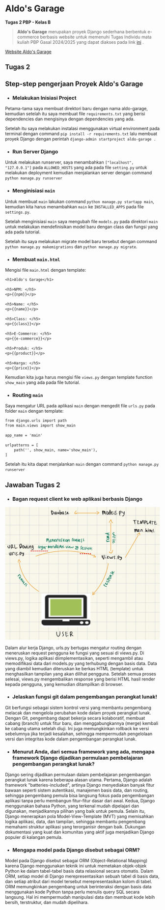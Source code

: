 # Aldo's Garage

**Tugas 2 PBP - Kelas B**

> **Aldo's Garage** merupakan proyek Django sederhana berbentuk e-commerce berbasis website untuk memenuhi Tugas Individu mata kuliah PBP Gasal 2024/2025 yang dapat diakses pada link [ini](http://rogerio-geraldo-aldo-garage.pbp.cs.ui.ac.id/) .

[Website Aldo's Garage](http://rogerio-geraldo-aldo-garage.pbp.cs.ui.ac.id/)

## **Tugas 2**

## **Step-step pengerjaan Proyek Aldo's Garage**

* ### Melakukan Inisiasi Project

Petama-tama saya membuat direktori baru dengan nama aldo-garage, kemudian setelah itu saya membuat file `requirements.txt` yang berisi dependencies dan mengisinya dengan dependencies yang ada.

Setelah itu saya melakukan instalasi menggunakan virtual environment pada terminal dengan command `pip install -r requirements.txt` lalu membuat proyek Django dengan perintah `django-admin startproject aldo-garage .`

* ### Run Server Django

Untuk melakukan runserver, saya menambahkan `["localhost", "127.0.0.1"]` pada `ALLOWED_HOSTS` yang ada pada file `setting.py` untuk melakukan deployment kemudian menjalankan server dengan command `python manage.py runserver`

* ### Menginisiasi `main`

Untuk membuat `main` lakukan command `python manage.py startapp main`, kemudian kita harus menambahkan `main` ke `INSTALLED_APPS` pada file `settings.py`.

Setelah menginisiasi `main` saya mengubah file `models.py` pada direktori `main` untuk melakukan mendefinisikan model baru dengan class dan fungsi yang ada pada tutorial.

Setelah itu saya melakukan migrate model baru tersebut dengan command `python manage.py makemigrations` dan `python manage.py migrate`.

* ### Membuat `main.html`

Mengisi file `main.html` dengan template:

```
<h1>Aldo's Garage</h1>

<h5>NPM: </h5>
<p>{{npm}}</p> 

<h5>Name: </h5>
<p>{{name}}</p>

<h5>Class: </h5>
<p>{{class}}</p> 

<h5>E-Commerce: </h5>
<p>{{e-commerce}}</p> 

<h5>Produk: </h5>
<p>{{product}}</p>

<h5>Harga: </h5>
<p>{{price}}</p> 

```

Kemudian kita juga harus mengisi file `views.py` dengan template function `show_main` yang ada pada file tutorial.

* ### Routing `main`

Saya mengatur URL pada aplikasi `main` dengan mengedit file `urls.py` pada folder `main` dengan template:

```
from django.urls import path
from main.views import show_main

app_name = 'main'

urlpatterns = [
    path('', show_main, name='show_main'),
]
```

Setelah itu kita dapat menjalankan `main` dengan command `python manage.py runserver`

## **Jawaban Tugas 2**

* ### Bagan request client ke web aplikasi berbasis Django

![](/BAGAN.jpg)

Dalam alur kerja Django, urls.py bertugas mengatur routing dengan meneruskan request pengguna ke fungsi yang sesuai di views.py. Di views.py, logika aplikasi diimplementasikan, seperti mengambil atau memodifikasi data dari models.py yang terhubung dengan basis data. Data yang diambil kemudian diteruskan ke berkas HTML (template) untuk menghasilkan tampilan yang akan dilihat pengguna. Setelah semua proses selesai, views.py mengembalikan response yang berisi HTML hasil render kepada pengguna, yang kemudian ditampilkan di browser.

* ### Jelaskan fungsi git dalam pengembangan perangkat lunak!


Git berfungsi sebagai sistem kontrol versi yang membantu pengembang melacak dan mengelola perubahan kode dalam proyek perangkat lunak. Dengan Git, pengembang dapat bekerja secara kolaboratif, membuat cabang (branch) untuk fitur baru, dan menggabungkannya (merge) kembali ke cabang utama setelah diuji. Ini juga memungkinkan rollback ke versi sebelumnya jika terjadi kesalahan, sehingga mempermudah pengelolaan versi dan integritas kode dalam pengembangan perangkat lunak.

* ### Menurut Anda, dari semua framework yang ada, mengapa framework Django dijadikan permulaan pembelajaran pengembangan perangkat lunak?


Django sering dijadikan permulaan dalam pembelajaran pengembangan perangkat lunak karena beberapa alasan utama. Pertama, Django adalah framework "batteries-included", artinya Django menyediakan banyak fitur bawaan seperti sistem autentikasi, manajemen basis data, dan routing, sehingga pengembang pemula bisa langsung fokus pada pengembangan aplikasi tanpa perlu membangun fitur-fitur dasar dari awal. Kedua, Django menggunakan bahasa Python, yang terkenal mudah dipelajari dan digunakan, menjadikannya pilihan yang baik untuk pemula. Selain itu, Django menerapkan pola Model-View-Template (MVT) yang memisahkan logika aplikasi, data, dan tampilan, sehingga membantu pengembang memahami struktur aplikasi yang terorganisir dengan baik. Dukungan dokumentasi yang kuat dan komunitas yang aktif juga menjadikan Django populer di kalangan pemula.

* ### Mengapa model pada Django disebut sebagai ORM?

Model pada Django disebut sebagai ORM (Object-Relational Mapping) karena Django menggunakan teknik ini untuk memetakan objek-objek Python ke dalam tabel-tabel basis data relasional secara otomatis. Dalam ORM, setiap model di Django merepresentasikan sebuah tabel di basis data, dan setiap atribut dari model tersebut merepresentasikan kolom di tabel. ORM memungkinkan pengembang untuk berinteraksi dengan basis data menggunakan kode Python tanpa perlu menulis query SQL secara langsung. Hal ini mempermudah manipulasi data dan membuat kode lebih bersih, terstruktur, dan mudah dipelihara.
